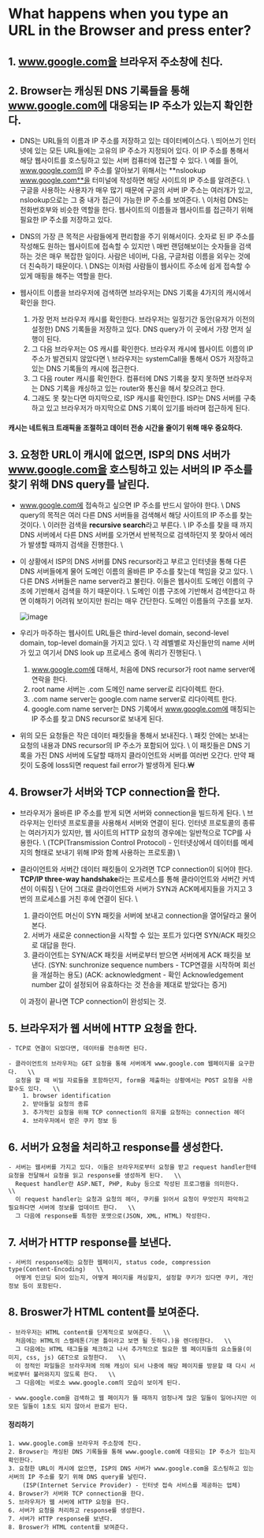 # What happens when you type an URL in the Browser and press enter?

## 1. www.google.com을 브라우저 주소창에 친다.

## 2. Browser는 캐싱된 DNS 기록들을 통해 www.google.com에 대응되는 IP 주소가 있는지 확인한다.

- DNS는 URL들의 이름과 IP 주소를 저장하고 있는 데이터베이스다. \\ 띄어쓰기
  인터넷에 있는 모든 URL들에는 고유의 IP 주소가 지정되어 있다. 이 IP 주소를 통해서 해당 웹사이트를 호스팅하고 있는 서버 컴퓨터에 접근할 수 있다. \\
  예를 들어, www.google.com의 IP 주소를 알아보기 위해서는 **nslookup www.google.com**을 터미널에 작성하면 해당 사이트의 IP 주소를 알려준다. \\
  구글을 사용하는 사용자가 매우 많기 때문에 구글의 서버 IP 주소는 여러개가 있고, nslookup으로는 그 중 내가 접근이 가능한 IP 주소를 보여준다. \\
  이처럼 DNS는 전화번호부와 비슷한 역할을 한다. 웹사이트의 이름들과 웹사이트를 접근하기 위해 필요한 IP 주소를 저장하고 있다.

- DNS의 가장 큰 목적은 사람들에게 편리함을 주기 위해서이다. 숫자로 된 IP 주소를 작성해도 원하는 웹사이트에 접속할 수 있지만 \\
  매번 랜덤해보이는 숫자들을 검색하는 것은 매우 복잡한 일이다. 사람은 네이버, 다음, 구글처럼 이름을 외우는 것에 더 친숙하기 때문이다. \\
  DNS는 이처럼 사람들이 웹사이트 주소에 쉽게 접속할 수 있게 매핑을 해주는 역할을 한다.

- 웹사이트 이름을 브라우저에 검색하면 브라우저는 DNS 기록을 4가지의 캐시에서 확인을 한다.
  1.  가장 먼저 브라우저 캐시를 확인한다. 브라우저는 일정기간 동안(유저가 이전의 설정한) DNS 기록들을 저장하고 있다. DNS query가 이 곳에서 가장 먼저 실행이 된다.
  2.  그 다음 브라우저는 OS 캐시를 확인한다. 브라우저 캐시에 웹사이트 이름의 IP 주소가 발견되지 않았다면 \\
      브라우저는 systemCall을 통해서 OS가 저장하고 있는 DNS 기록들의 캐시에 접근한다.
  3.  그 다음 router 캐시를 확인한다. 컴퓨터에 DNS 기록을 찾지 못하면 브라우저는 DNS 기록을 캐싱하고 있는 router와 통신을 해서 찾으려고 한다.
  4.  그래도 못 찾는다면 마지막으로, ISP 캐시를 확인한다. ISP는 DNS 서버를 구축하고 있고 브라우저가 마지막으로 DNS 기록이 있기를 바라며 접근하게 된다.

#### 캐시는 네트워크 트래픽을 조절하고 데이터 전송 시간을 줄이기 위해 매우 중요하다.

## 3. 요청한 URL이 캐시에 없으면, ISP의 DNS 서버가 www.google.com을 호스팅하고 있는 서버의 IP 주소를 찾기 위해 DNS query를 날린다.

- www.google.com에 접속하고 싶으면 IP 주소를 반드시 알아야 한다. \\
  DNS query의 목적은 여러 다른 DNS 서버들을 검색해서 해당 사이트의 IP 주소를 찾는 것이다. \\
  이러한 검색을 **recursive search**라고 부른다. \\
  IP 주소를 찾을 때 까지 DNS 서버에서 다른 DNS 서버를 오가면서 반복적으로 검색하던지 못 찾아서 에러가 발생할 때까지 검색을 진행한다. \\

- 이 상황에서 ISP의 DNS 서버를 DNS recursor라고 부르고 인터넷을 통해 다른 DNS 서버들에게 물어 도메인 이름의 올바른 IP 주소를 찾는데 책임을 갖고 있다. \\
  다른 DNS 서버들은 name server라고 불린다. 이들은 웹사이트 도메인 이름의 구조에 기반해서 검색을 하기 때문이다. \\
  도메인 이름 구조에 기반해서 검색한다고 하면 이해하기 어려워 보이지만 원리는 매우 간단한다. 도메인 이름들의 구조를 보자.

  ![image](https://user-images.githubusercontent.com/31474272/133935238-b3cdbc31-09e6-4392-bf8b-b7fe7933f515.png)

- 우리가 마주하는 웹사이트 URL들은 third-level domain, second-level domain, top-level domain을 가지고 있다. \\
  각 레벨별로 자신들만의 name 서버가 있고 여기서 DNS look up 프로세스 중에 쿼리가 진행된다. \\

  1.  www.google.com에 대해서, 처음에 DNS recursor가 root name server에 연락을 한다.
  2.  root name 서버는 .com 도메인 name server로 리다이렉트 한다.
  3.  .com name server는 google.com name server로 리다이렉트 한다.
  4.  google.com name server는 DNS 기록에서 www.google.com에 매칭되는 IP 주소를 찾고 DNS recursor로 보내게 된다.

- 위의 모든 요청들은 작은 데이터 패킷들을 통해서 보내진다. \\
  패킷 안에는 보내는 요청의 내용과 DNS recursor의 IP 주소가 포함되어 있다. \\
  이 패킷들은 DNS 기록을 가진 DNS 서버에 도달할 때까지 클라이언트와 서버를 여러번 오간다. 만약 패킷이 도중에 loss되면 request fail error가 발생하게 된다.₩

## 4. Browser가 서버와 TCP connection을 한다.

- 브라우저가 올바른 IP 주소를 받게 되면 서버와 connection을 빌드하게 된다. \\
  브라우저는 인터넷 프로토콜을 사용해서 서버와 연결이 된다. 인터넷 프로토콜의 종류는 여러가지가 있지만, 웹 사이트의 HTTP 요청의 경우에는 일반적으로 TCP를 사용한다. \\
  (TCP(Transmission Control Protocol) - 인터넷상에서 데이터를 메세지의 형태로 보내기 위해 IP와 함께 사용하는 프로토콜) \\

- 클라이언트와 서버간 데이터 패킷들이 오가려면 TCP connection이 되어야 한다. **TCP/IP three-way handshake**라는 프로세스를 통해 클라이언트와 서버간 커넥션이 이뤄짐 \\
  단어 그대로 클라이언트와 서버가 SYN과 ACK메세지들을 가지고 3번의 프로세스를 거친 후에 연결이 된다. \\

  1.  클라이언트 머신이 SYN 패킷을 서버에 보내고 connection을 열어달라고 물어본다.
  2.  서버가 새로운 connection을 시작할 수 있는 포트가 있다면 SYN/ACK 패킷으로 대답을 한다.
  3.  클라이언트는 SYN/ACK 패킷을 서버로부터 받으면 서버에게 ACK 패킷을 보낸다.
      (SYN: sunchronize sequence numbers - TCP연결을 시작하며 회선을 개설하는 용도)
      (ACK: acknowledgment - 확인 Acknowledgement number 값이 설정되어 유효하다는 것 전송을 제대로 받았다는 증거)

  이 과정이 끝나면 TCP connection이 완성되는 것.

## 5. 브라우저가 웹 서버에 HTTP 요청을 한다.

    - TCP로 연결이 되었다면, 데이터를 전송하면 된다.

    - 클라이언트의 브라우저는 GET 요청을 통해 서버에게 www.google.com 웹페이지를 요구한다.   \\
      요청을 할 때 비밀 자료들을 포함하던지, form을 제출하는 상황에서는 POST 요청을 사용할수도 있다.   \\
        1. browser identification
        2. 받아들일 요청의 종류
        3. 추가적인 요청을 위해 TCP connection의 유지를 요청하는 connection 헤더
        4. 브라우저에서 얻은 쿠키 정보 등

## 6. 서버가 요청을 처리하고 response를 생성한다.

    - 서버는 웹서버를 가지고 있다. 이들은 브라우저로부터 요청을 받고 request handler한테 요청을 전달해서 요청을 읽고 response를 생성하게 된다.   \\
      Request handler란 ASP.NET, PHP, Ruby 등으로 작성된 프로그램을 의미한다.   \\
      이 request handler는 요청과 요청의 헤더, 쿠키를 읽어서 요청이 무엇인지 파악하고 필요하다면 서버에 정보를 업데이트 한다.   \\
      그 다음에 response를 특정한 포맷으로(JSON, XML, HTML) 작성한다.

## 7. 서버가 HTTP response를 보낸다.

    - 서버의 response에는 요청한 웹페이지, status code, compression type(Content-Encoding)   \\
      어떻게 인코딩 되어 있는지, 어떻게 페이지를 캐싱할지, 설정할 쿠키가 있다면 쿠키, 개인정보 등이 포함된다.

## 8. Broswer가 HTML content를 보여준다.

    - 브라우저는 HTML content를 단계적으로 보여준다.   \\
      처음에는 HTML의 스켈레톤(기본 틀이라고 보면 될 듯하다.)을 렌더링한다.   \\
      그 다음에는 HTML 태그들을 체크하고 나서 추가적으로 필요한 웹 페이지들의 요소들을(이미지, css, js) GET으로 요청한다.   \\
      이 정적인 파일들은 브라우저에 의해 캐싱이 되서 나중에 해당 페이지를 방문할 때 다시 서버로부터 불러와지지 않도록 한다.   \\
      그 다음에는 비로소 www.google.com의 모습이 보이게 된다.

    - www.google.com을 검색하고 웹 페이지가 뜰 때까지 엄청나게 많은 일들이 일어나지만 이 모든 일들이 1초도 되지 않아서 완료가 된다.

#### 정리하기

    1. www.google.com을 브라우저 주소창에 친다.
    2. Browser는 캐싱된 DNS 기록들을 통해 www.google.com에 대응되는 IP 주소가 있는지 확인한다.
    3. 요청한 URL이 캐시에 없으면, ISP의 DNS 서버가 www.google.com을 호스팅하고 있는 서버의 IP 주소를 찾기 위해 DNS query를 날린다.
        (ISP(Internet Service Provider) - 인터넷 접속 서비스를 제공하는 업체)
    4. Browser가 서버와 TCP connection을 한다.
    5. 브라우저가 웹 서버에 HTTP 요청을 한다.
    6. 서버가 요청을 처리하고 response를 생성한다.
    7. 서버가 HTTP response를 보낸다.
    8. Broswer가 HTML content를 보여준다.
